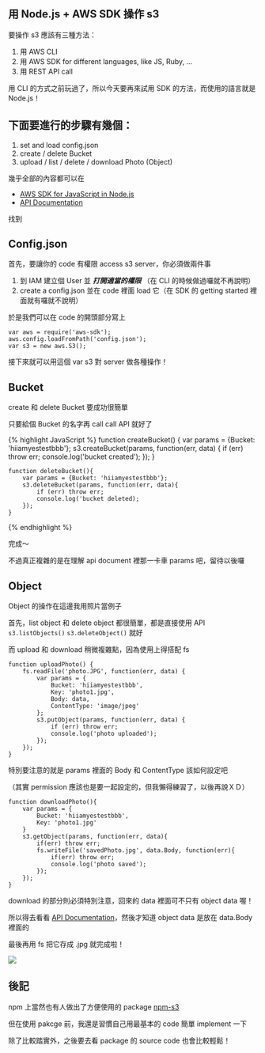 用 Node.js + AWS SDK 操作 s3
---

要操作 s3 應該有三種方法：

1. 用 AWS CLI
1. 用 AWS SDK for different languages, like JS, Ruby, ...
1. 用 REST API call 

用 CLI 的方式之前玩過了，所以今天要再來試用 SDK 的方法，而使用的語言就是 Node.js！

下面要進行的步驟有幾個：
---
1. set and load config.json
2. create / delete Bucket
3. upload / list / delete / download Photo (Object)

幾乎全部的內容都可以在

* [AWS SDK for JavaScript in Node.js][aws-sdk] 
* [API Documentation][aws-sdk-api] 

找到

Config.json
---
首先，要讓你的 code 有權限 access s3 server，你必須做兩件事

1. 到 IAM 建立個 User 並 ***打開適當的權限*** （在 CLI 的時候做過囉就不再說明）
2. create a config.json 並在 code 裡面 load 它（在 SDK 的 getting started 裡面就有囉就不說明） 

於是我們可以在 code 的開頭部分寫上

    var aws = require('aws-sdk');
	aws.config.loadFromPath('config.json');
	var s3 = new aws.S3();

接下來就可以用這個 var s3 對 server 做各種操作！

Bucket
---
create 和 delete Bucket 要成功很簡單

只要給個 Bucket 的名字再 call call API 就好了

{% highlight JavaScript %}
    function createBucket() {
    	var params = {Bucket: 'hiiamyestestbbb'};
    	s3.createBucket(params, function(err, data) {
    		if (err) throw err;
          	console.log('bucket created');
        });
    }       

    function deleteBucket(){
		var params = {Bucket: 'hiiamyestestbbb'};
    	s3.deleteBucket(params, function(err, data){
			if (err) throw err;
			console.log('bucket deleted);
		});
	}
{% endhighlight %}

完成～

不過真正複雜的是在理解 api document 裡那一卡車 params 吧，留待以後囉


Object
---
Object 的操作在這邊我用照片當例子

首先，list object 和 delete object 都很簡單，都是直接使用 API `s3.listObjects()` `s3.deleteObject()` 就好

而 upload 和 download 稍微複雜點，因為使用上得搭配 fs

    function uploadPhoto() {
        fs.readFile('photo.JPG', function(err, data) {
            var params = {
                Bucket: 'hiiamyestestbbb',
                Key: 'photo1.jpg',
                Body: data,
                ContentType: 'image/jpeg'
            };
            s3.putObject(params, function(err, data) {
                if (err) throw err;
                console.log('photo uploaded');             
            });
        });
    }

特別要注意的就是 params 裡面的 Body 和 ContentType 該如何設定吧

（其實 permission 應該也是要一起設定的，但我懶得練習了，以後再說ＸＤ）

    function downloadPhoto(){
        var params = {
            Bucket: 'hiiamyestestbbb',
            Key: 'photo1.jpg'
        }
        s3.getObject(params, function(err, data){
            if(err) throw err;
            fs.writeFile('savedPhoto.jpg', data.Body, function(err){
                if(err) throw err;
                console.log('photo saved');
            });
        });
    }

download 的部分則必須特別注意，回來的 data 裡面可不只有 object data 喔！ 

所以得去看看 [API Documentation][aws-sdk-api]，然後才知道 object data 是放在 data.Body 裡面的

最後再用 fs 把它存成 .jpg 就完成啦！

<img src="{{site.url}}/img/2014-08-31/folder.png">

後記
---

npm 上當然也有人做出了方便使用的 package [npm-s3] 

但在使用 pakcge 前，我還是習慣自己用最基本的 code 簡單 implement 一下

除了比較踏實外，之後要去看 package 的 source code 也會比較輕鬆！


[npm-s3]: https://www.npmjs.org/package/s3
[aws-sdk]: http://aws.amazon.com/sdk-for-node-js/
[aws-sdk-api]: http://docs.aws.amazon.com/AWSJavaScriptSDK/latest/frames.html